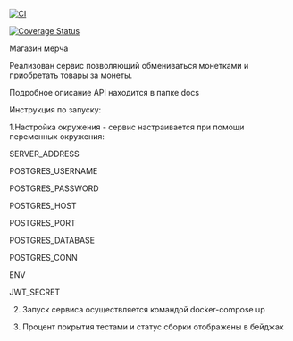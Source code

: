 [![CI](https://github.com/mjk712/avito-winter-test/actions/workflows/ci.yaml/badge.svg)](https://github.com/mjk712/avito-winter-test/actions/workflows/ci.yaml)

[![Coverage Status](https://coveralls.io/repos/github/mjk712/avito-winter-test/badge.svg?branch=main)](https://coveralls.io/github/mjk712/avito-winter-test?branch=main)

Магазин мерча

Реализован сервис позволяющий обмениваться монетками и приобретать товары за монеты.

Подробное описание API находится в папке docs

Инструкция по запуску:

1.Настройка окружения - сервис настраивается при помощи переменных окружения:

SERVER_ADDRESS

POSTGRES_USERNAME

POSTGRES_PASSWORD

POSTGRES_HOST

POSTGRES_PORT

POSTGRES_DATABASE

POSTGRES_CONN

ENV

JWT_SECRET

2. Запуск сервиса осуществляется командой docker-compose up 

3. Процент покрытия тестами и статус сборки отображены в бейджах
